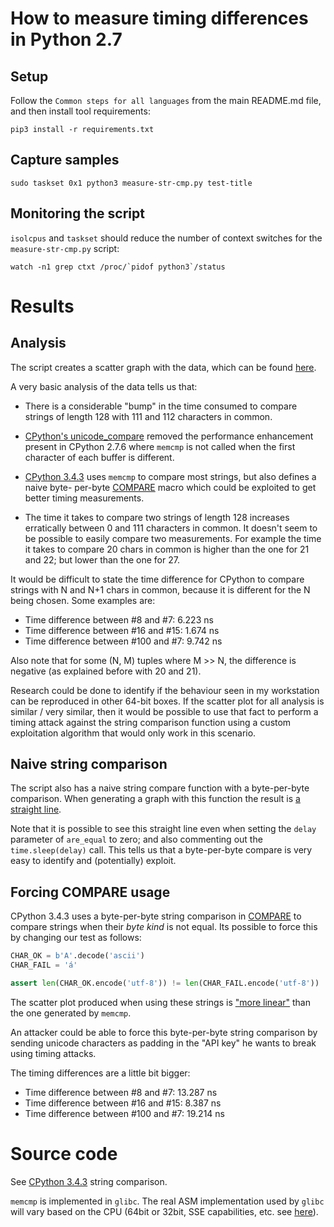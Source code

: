 # How to measure timing differences in Python 2.7

## Setup

Follow the `Common steps for all languages` from the main README.md file,
and then install tool requirements:

```
pip3 install -r requirements.txt
```

## Capture samples

```
sudo taskset 0x1 python3 measure-str-cmp.py test-title
```

## Monitoring the script

`isolcpus` and `taskset` should reduce the number of context switches for
the `measure-str-cmp.py` script:

```
watch -n1 grep ctxt /proc/`pidof python3`/status
```

# Results
 
## Analysis

The script creates a scatter graph with the data, which can be found
[here](https://plot.ly/~andres.riancho/19.embed).

A very basic analysis of the data tells us that:

  * There is a considerable "bump" in the time consumed to compare strings
   of length 128 with 111 and 112 characters in common.
 
  * [CPython's unicode_compare](https://hg.python.org/cpython/file/c4a86fe52006/Objects/unicodeobject.c#l10633)
   removed the performance enhancement present in CPython 2.7.6 where
   `memcmp` is not called when the first character of each buffer is
   different.

 * [CPython 3.4.3](https://hg.python.org/cpython/file/c4a86fe52006/Objects/unicodeobject.c#l10668)
   uses `memcmp` to compare most strings, but also defines a naive byte-
   per-byte [COMPARE](https://hg.python.org/cpython/file/c4a86fe52006/Objects/unicodeobject.c#l10635)
   macro which could be exploited to get better timing measurements.
  
  * The time it takes to compare two strings of length 128 increases erratically
   between 0 and 111 characters in common. It doesn't seem to be possible
   to easily compare two measurements. For example the time it takes to
   compare 20 chars in common is higher than the one for 21 and 22;
   but lower than the one for 27.

It would be difficult to state the time difference for CPython to compare
strings with N and N+1 chars in common, because it is different for the N
being chosen. Some examples are:

 * Time difference between #8 and #7: 6.223 ns
 * Time difference between #16 and #15: 1.674 ns
 * Time difference between #100 and #7: 9.742 ns

Also note that for some (N, M) tuples where M >> N, the difference is
negative (as explained before with 20 and 21).

Research could be done to identify if the behaviour seen in my workstation
can be reproduced in other 64-bit boxes. If the scatter plot for all analysis
is similar / very similar, then it would be possible to use that fact to
perform a timing attack against the string comparison function using a
custom exploitation algorithm that would only work in this scenario.

## Naive string comparison

The script also has a naive string compare function with a byte-per-byte
comparison. When generating a graph with this function the result is
[a straight line](https://plot.ly/~andres.riancho/21.embed).

Note that it is possible to see this straight line even when setting
the `delay` parameter of `are_equal` to zero; and also commenting out
the `time.sleep(delay)` call. This tells us that a byte-per-byte compare
is very easy to identify and (potentially) exploit.

## Forcing COMPARE usage

CPython 3.4.3 uses a byte-per-byte string comparison in [COMPARE](https://hg.python.org/cpython/file/c4a86fe52006/Objects/unicodeobject.c#l10635)
to compare strings when their _byte kind_ is not equal. Its possible to
force this by changing our test as follows:

```python
CHAR_OK = b'A'.decode('ascii')
CHAR_FAIL = 'á'

assert len(CHAR_OK.encode('utf-8')) != len(CHAR_FAIL.encode('utf-8'))
```

The scatter plot produced when using these strings is ["more linear"](https://plot.ly/~andres.riancho/31.embed)
than the one generated by `memcmp`.

An attacker could be able to force this byte-per-byte string comparison
by sending unicode characters as padding in the "API key" he wants to
break using timing attacks.

The timing differences are a little bit bigger:

 * Time difference between #8 and #7: 13.287 ns
 * Time difference between #16 and #15: 8.387 ns
 * Time difference between #100 and #7: 19.214 ns

# Source code

See [CPython 3.4.3](https://hg.python.org/cpython/file/c4a86fe52006/Objects/unicodeobject.c#l10633)
string comparison.

`memcmp` is implemented in `glibc`. The real ASM implementation
used by `glibc` will vary based on the CPU (64bit or 32bit, SSE
capabilities, etc. see [here](https://github.com/kraj/glibc/tree/master/sysdeps/x86_64/multiarch)).

